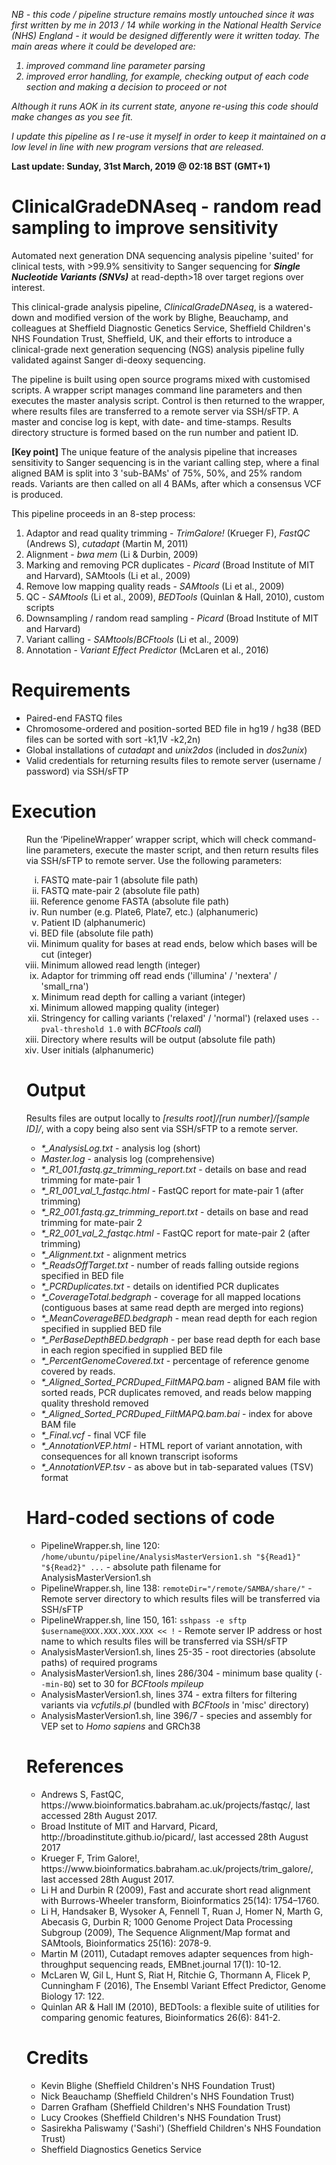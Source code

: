 <i>NB - this code / pipeline structure remains mostly untouched since it was first written by me in 2013 / 14 while working in the National Health Service (NHS) England - it would be designed differently were it written today. The main areas where it could be developed are:
  <ol><li>improved command line parameter parsing</li>
    <li>improved error handling, for example, checking output of each code section and making a decision to proceed or not</li></ol>

Although it runs AOK in its current state, anyone re-using this code should make changes as you see fit.

I update this pipeline as I re-use it myself in order to keep it maintained on a low level in line with new program versions that are released.</i>

<b>Last update: Sunday, 31st March, 2019 @ 02:18 BST (GMT+1)</b>

# ClinicalGradeDNAseq - random read sampling to improve sensitivity
Automated next generation DNA sequencing analysis pipeline 'suited' for clinical tests, with >99.9% sensitivity to Sanger sequencing for <b><i>Single Nucleotide Variants (SNVs)</i></b> at read-depth>18 over target regions over interest.

This clinical-grade analysis pipeline, <i>ClinicalGradeDNAseq</i>, is a watered-down and modified version of the work by Blighe, Beauchamp, and colleagues at Sheffield Diagnostic Genetics Service, Sheffield Children's NHS Foundation Trust, Sheffield, UK, and their efforts to introduce a clinical-grade next generation sequencing (NGS) analysis pipeline fully validated against Sanger di-deoxy sequencing.

The pipeline is built using open source programs mixed with customised scripts. A wrapper script manages command line parameters and then executes the master analysis script. Control is then returned to the wrapper, where results files are transferred to a remote server via SSH/sFTP. A master and concise log is kept, with date- and time-stamps. Results directory structure is formed based on the run number and patient ID.

<b>[Key point]</b> The unique feature of the analysis pipeline that increases sensitivity to Sanger sequencing is in the variant calling step, where a final aligned BAM is split into 3 'sub-BAMs' of 75%, 50%, and 25% random reads. Variants are then called on all 4 BAMs, after which a consensus VCF is produced.

This pipeline proceeds in an 8-step process:
<ol type="1">
  <li>Adaptor and read quality trimming - <i>TrimGalore!</i> (Krueger F), <i>FastQC</i> (Andrews S), <i>cutadapt</i> (Martin M, 2011)</li>
  <li>Alignment - <i>bwa mem</i> (Li & Durbin, 2009)</li>
  <li>Marking and removing PCR duplicates - <i>Picard</i> (Broad Institute of MIT and Harvard), SAMtools (Li et al., 2009)</li>
  <li>Remove low mapping quality reads - <i>SAMtools</i> (Li et al., 2009)</li>
  <li>QC - <i>SAMtools</i> (Li et al., 2009), <i>BEDTools</i> (Quinlan & Hall, 2010), custom scripts</li>
  <li>Downsampling / random read sampling - <i>Picard</i> (Broad Institute of MIT and Harvard)</li>
  <li>Variant calling - <i>SAMtools</i>/<i>BCFtools</i> (Li et al., 2009)</li>
  <li>Annotation - <i>Variant Effect Predictor</i> (McLaren et al., 2016)</li>
</ol>
      
<h1>Requirements</h1>
<ul>
  <li>Paired-end FASTQ files</li>
  <li>Chromosome-ordered and position-sorted BED file in hg19 / hg38 (BED files can be sorted with sort -k1,1V -k2,2n)</li>
  <li>Global installations of <i>cutadapt</i> and <i>unix2dos</i> (included in <i>dos2unix</i>)</li>
  <li>Valid credentials for returning results files to remote server (username / password) via SSH/sFTP</li>
</ul>

<h1>Execution</h1>
<ol type="1">
Run the ‘PipelineWrapper’ wrapper script, which will check command-line parameters, execute the master script, and then return results files via SSH/sFTP to remote server. Use the following parameters:
<ol type="i"">
<li>FASTQ mate-pair 1 (absolute file path)</li>
<li>FASTQ mate-pair 2 (absolute file path)</li>
<li>Reference genome FASTA (absolute file path)</li>
<li>Run number (e.g. Plate6, Plate7, etc.) (alphanumeric)</li>
<li>Patient ID (alphanumeric)</li>
<li>BED file (absolute file path)</li>
<li>Minimum quality for bases at read ends, below which bases will be cut (integer)</li>
<li>Minimum allowed read length (integer)</li>
<li>Adaptor for trimming off read ends ('illumina' / 'nextera' / 'small_rna')</li>
<li>Minimum read depth for calling a variant (integer)</li>
<li>Minimum allowed mapping quality (integer)</li>
<li>Stringency for calling variants ('relaxed' / 'normal') (relaxed uses <code>--pval-threshold 1.0</code> with <i>BCFtools call</i>)</li>
<li>Directory where results will be output (absolute file path)</li>
<li>User initials (alphanumeric)</li>
</ol>

<h1>Output</h1>
Results files are output locally to <i>[results root]/[run number]/[sample ID]/</i>, with a copy being also sent via SSH/sFTP to a remote server.
<ul>
  <li><i>*_AnalysisLog.txt</i> - analysis log (short)</li>
  <li><i>Master.log</i> - analysis log (comprehensive)</li>
  <li><i>*_R1_001.fastq.gz_trimming_report.txt</i> - details on base and read trimming for mate-pair 1</li>
  <li><i>*_R1_001_val_1_fastqc.html</i> - FastQC report for mate-pair 1 (after trimming)</li>
  <li><i>*_R2_001.fastq.gz_trimming_report.txt</i> - details on base and read trimming for mate-pair 2</li>
  <li><i>*_R2_001_val_2_fastqc.html</i> - FastQC report for mate-pair 2 (after trimming)</li>
  <li><i>*_Alignment.txt</i> - alignment metrics</li>
  <li><i>*_ReadsOffTarget.txt</i> - number of reads falling outside regions specified in BED file</li>
  <li><i>*_PCRDuplicates.txt</i> - details on identified PCR duplicates</li>
  <li><i>*_CoverageTotal.bedgraph</i> - coverage for all mapped locations (contiguous bases at same read depth are merged into regions)</li>
  <li><i>*_MeanCoverageBED.bedgraph</i> - mean read depth for each region specified in supplied BED file</li>
  <li><i>*_PerBaseDepthBED.bedgraph</i> - per base read depth for each base in each region specified in supplied BED file</li>
  <li><i>*_PercentGenomeCovered.txt</i> - percentage of reference genome covered by reads.</li>
  <li><i>*_Aligned_Sorted_PCRDuped_FiltMAPQ.bam</i> - aligned BAM file with sorted reads, PCR duplicates removed, and reads below mapping quality threshold removed</li>
  <li><i>*_Aligned_Sorted_PCRDuped_FiltMAPQ.bam.bai</i> - index for above BAM file</li>
  <li><i>*_Final.vcf</i> - final VCF file</li>
  <li><i>*_AnnotationVEP.html</i> - HTML report of variant annotation, with consequences for all known transcript isoforms</li>
  <li><i>*_AnnotationVEP.tsv</i> - as above but in tab-separated values (TSV) format</li>
</ul>

<h1>Hard-coded sections of code</h1>
<ul>
  <li>PipelineWrapper.sh, line 120: <code>/home/ubuntu/pipeline/AnalysisMasterVersion1.sh "${Read1}" "${Read2}" ...</code> - absolute path filename for AnalysisMasterVersion1.sh</li>
  <li>PipelineWrapper.sh, line 138: <code>remoteDir="/remote/SAMBA/share/"</code> - Remote server directory to which results files will be transferred via SSH/sFTP</li>
  <li>PipelineWrapper.sh, line 150, 161: <code>sshpass -e sftp $username@XXX.XXX.XXX.XXX << !</code> - Remote server IP address or host name to which results files will be transferred via SSH/sFTP</li>
  <li>AnalysisMasterVersion1.sh, lines 25-35 - root directories (absolute paths) of required programs</li>
  <li>AnalysisMasterVersion1.sh, lines 286/304 - minimum base quality (<code>--min-BQ</code>) set to 30 for <i>BCFtools mpileup</i></li>
  <li>AnalysisMasterVersion1.sh, lines 374 - extra filters for filtering variants via <i>vcfutils.pl</i> (bundled with <i>BCFtools</i> in 'misc' directory)</li>
  <li>AnalysisMasterVersion1.sh, line 396/7 - species and assembly for VEP set to <i>Homo sapiens</i> and GRCh38</li>
</ul>


<h1>References</h1>
<ul>
  <li>Andrews S, FastQC, https://www.bioinformatics.babraham.ac.uk/projects/fastqc/, last accessed 28th August 2017.</li>
  <li>Broad Institute of MIT and Harvard, Picard, http://broadinstitute.github.io/picard/, last accessed 28th August 2017</li>
  <li>Krueger F, Trim Galore!, https://www.bioinformatics.babraham.ac.uk/projects/trim_galore/, last accessed 28th August 2017.</li>
  <li>Li H and Durbin R (2009), Fast and accurate short read alignment with Burrows-Wheeler transform, Bioinformatics 25(14): 1754–1760.</li>
  <li>Li H, Handsaker B, Wysoker A, Fennell T, Ruan J, Homer N, Marth G, Abecasis G, Durbin R; 1000 Genome Project Data Processing Subgroup (2009), The Sequence Alignment/Map format and SAMtools, Bioinformatics 25(16): 2078-9.</li>
  <li>Martin M (2011), Cutadapt removes adapter sequences from high-throughput sequencing reads, EMBnet.journal 17(1): 10-12.</li>
  <li>McLaren W, Gil L, Hunt S, Riat H, Ritchie G, Thormann A, Flicek P, Cunningham F (2016), The Ensembl Variant Effect Predictor, Genome Biology 17: 122.</li>
  <li>Quinlan AR & Hall IM (2010), BEDTools: a flexible suite of utilities for comparing genomic features, Bioinformatics 26(6): 841-2.</li>
</ul>
<h1>Credits</h1>
<ul>
  <li>Kevin Blighe (Sheffield Children's NHS Foundation Trust)</li>
  <li>Nick Beauchamp (Sheffield Children's NHS Foundation Trust)</li>
  <li>Darren Grafham (Sheffield Children's NHS Foundation Trust)</li>
  <li>Lucy Crookes (Sheffield Children's NHS Foundation Trust)</li>
  <li>Sasirekha Paliswamy ('Sashi') (Sheffield Children's NHS Foundation Trust)</li>
  <li>Sheffield Diagnostics Genetics Service</li>
</ul>
